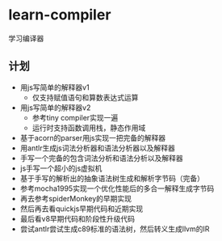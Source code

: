 # learn-compiler
学习编译器
## 计划
- 用js写简单的解释器v1
  - 仅支持赋值语句和算数表达式运算
- 用js写简单的解释器v2
  - 参考tiny compiler实现一遍
  - 运行时支持函数调用栈，静态作用域
- 基于acorn的parser用js实现一把完备的解释器
- 用antlr生成js词法分析器和语法分析器以及解释器
- 手写一个完备的包含词法分析和语法分析以及解释器
- js手写一个超小的js虚拟机
- 基于手写的解析出的抽象语法树生成和解析字节码（完备）
- 参考mocha1995实现一个优化性能后的多合一解释生成字节码
- 再去参考spiderMonkey的早期实现
- 然后再去看quickjs早期代码和近期实现
- 最后看v8早期代码和阶段性升级代码
- 尝试antlr尝试生成c89标准的语法树，然后转义生成llvm的IR
